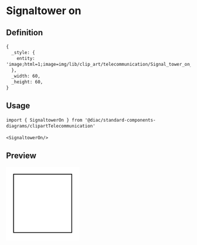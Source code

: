 # Signaltower on

## Definition

```
{
  _style: { 
    entity: 'image;html=1;image=img/lib/clip_art/telecommunication/Signal_tower_on_128x128.pngstrokeColor=none;',
  },
  _width: 60,
  _height: 60,
}
```

## Usage

```
import { SignaltowerOn } from '@diac/standard-components-diagrams/clipartTelecommunication'

<SignaltowerOn/>
```

## Preview

<img src="./signaltower-on.png" width="200"/>

